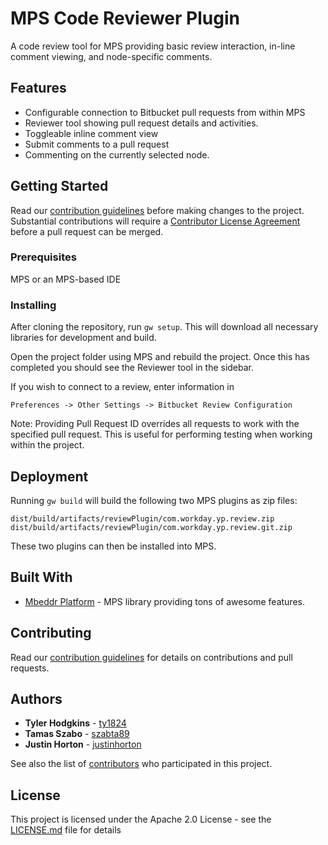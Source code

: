 # MPS Code Reviewer Plugin

A code review tool for MPS providing basic review interaction, in-line comment viewing, and node-specific comments.

## Features

* Configurable connection to Bitbucket pull requests from within MPS
* Reviewer tool showing pull request details and activities.
* Toggleable inline comment view
* Submit comments to a pull request
* Commenting on the currently selected node.

## Getting Started

Read our [contribution guidelines](CONTRIBUTING.md) before making changes to the project. Substantial contributions will require a [Contributor License Agreement](https://docs.google.com/a/workday.com/forms/d/e/1FAIpQLSclaAYSjgNkwTkyPo5IHm8_XTiW7q4iusHZGYtJac-6kS6gjg/viewform) before a pull request can be merged.

### Prerequisites

MPS or an MPS-based IDE

### Installing

After cloning the repository, run `gw setup`. This will download all necessary libraries for development and build.

Open the project folder using MPS and rebuild the project. Once this has completed you should see the Reviewer tool in the sidebar.

If you wish to connect to a review, enter information in 
```
Preferences -> Other Settings -> Bitbucket Review Configuration
```

Note: Providing Pull Request ID overrides all requests to work with the specified pull request. This is useful for performing testing when working within the project.

## Deployment

Running `gw build` will build the following two MPS plugins as zip files:
```
dist/build/artifacts/reviewPlugin/com.workday.yp.review.zip
dist/build/artifacts/reviewPlugin/com.workday.yp.review.git.zip
```
These two plugins can then be installed into MPS.

## Built With

* [Mbeddr Platform](http://mbeddr.com/) - MPS library providing tons of awesome features.

## Contributing

Read our [contribution guidelines](CONTRIBUTING.md) for details on contributions and pull requests.

## Authors

* **Tyler Hodgkins** - [ty1824](https://github.com/ty1824)
* **Tamas Szabo** - [szabta89](https://github.com/szabta89)
* **Justin Horton** - [justinhorton](https://github.com/justinhorton)

See also the list of [contributors](CONTRIBUTORS) who participated in this project.

## License

This project is licensed under the Apache 2.0 License - see the [LICENSE.md](LICENSE.md) file for details

